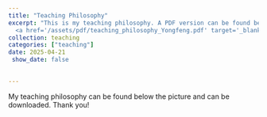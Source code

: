 ```yaml
---
title: "Teaching Philosophy"
excerpt: "This is my teaching philosophy. A PDF version can be found below the picture. <br/><img src='/images/teachph2.png'> <br/>
  <a href='/assets/pdf/teaching_philosophy_Yongfeng.pdf' target='_blank'>Download PDF</a>"
collection: teaching
categories: ["teaching"]
date: 2025-04-21
 show_date: false

 
---
```


My teaching philosophy can be found below the picture and can be downloaded. Thank you!
